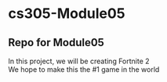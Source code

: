 # cs305-Module05
## Repo for Module05

In this project, we will be creating Fortnite 2  
We hope to make this the #1 game in the world
